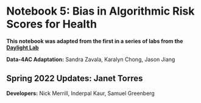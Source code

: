 # Notebook 5: Bias in Algorithmic Risk Scores for Health

**This notebook was adapted from the first in a series of labs from the [Daylight Lab](https://daylight.berkeley.edu/mlfailures/)**

**Data-4AC Adaptation:** Sandra Zavala, Karalyn Chong, Jason Jiang

**Spring 2022 Updates:** Janet Torres
----

**Developers:** Nick Merrill, Inderpal Kaur, Samuel Greenberg
